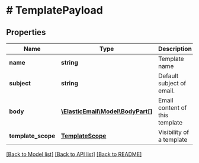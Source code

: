 # # TemplatePayload

## Properties

Name | Type | Description | Notes
------------ | ------------- | ------------- | -------------
**name** | **string** | Template name |
**subject** | **string** | Default subject of email. | [optional]
**body** | [**\ElasticEmail\Model\BodyPart[]**](BodyPart.md) | Email content of this template | [optional]
**template_scope** | [**TemplateScope**](TemplateScope.md) | Visibility of a template | [optional]

[[Back to Model list]](../../README.md#models) [[Back to API list]](../../README.md#endpoints) [[Back to README]](../../README.md)
